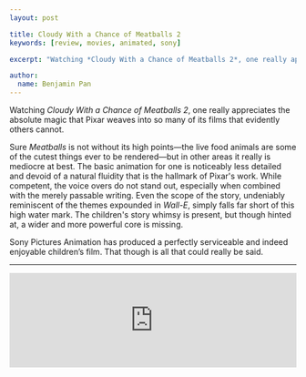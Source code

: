 ```yaml
---
layout: post

title: Cloudy With a Chance of Meatballs 2
keywords: [review, movies, animated, sony]

excerpt: "Watching *Cloudy With a Chance of Meatballs 2*, one really appreciates the absolute magic that Pixar weaves into so many of its films that evidently others cannot."

author:
  name: Benjamin Pan
---
```


Watching *Cloudy With a Chance of Meatballs 2*, one really appreciates the absolute magic that Pixar weaves into so many of its films that evidently others cannot.

Sure *Meatballs* is not without its high points—the live food animals are some of the cutest things ever to be rendered—but in other areas it really is mediocre at best. The basic animation for one is noticeably less detailed and devoid of a natural fluidity that is the hallmark of Pixar's work. While competent, the voice overs do not stand out, especially when combined with the merely passable writing. Even the scope of the story, undeniably reminiscent of the themes expounded in *Wall-E*, simply falls far short of this high water mark. The children's story whimsy is present, but though hinted at, a wider and more powerful core is missing.

Sony Pictures Animation has produced a perfectly serviceable and indeed enjoyable children’s film. That though is all that could really be said.

---

<iframe width="100%" height="166" scrolling="no" frameborder="no" src="https://w.soundcloud.com/player/?url=https%3A//api.soundcloud.com/tracks/100662892&amp;color=ff6600&amp;auto_play=false&amp;show_artwork=true"></iframe>
